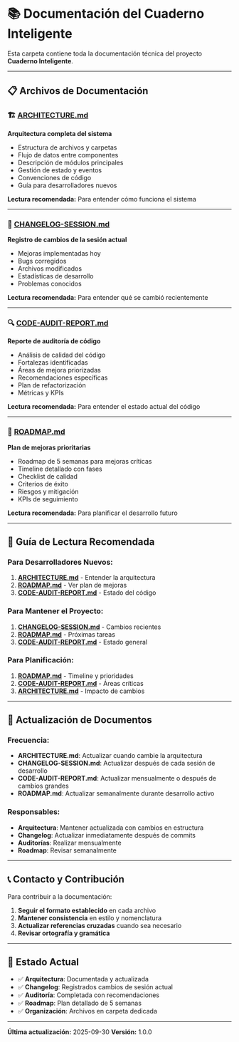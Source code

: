# 📚 Documentación del Cuaderno Inteligente

Esta carpeta contiene toda la documentación técnica del proyecto **Cuaderno Inteligente**.

---

## 📋 Archivos de Documentación

### 🏗️ [ARCHITECTURE.md](ARCHITECTURE.md)
**Arquitectura completa del sistema**

- Estructura de archivos y carpetas
- Flujo de datos entre componentes
- Descripción de módulos principales
- Gestión de estado y eventos
- Convenciones de código
- Guía para desarrolladores nuevos

**Lectura recomendada:** Para entender cómo funciona el sistema

---

### 📝 [CHANGELOG-SESSION.md](CHANGELOG-SESSION.md)
**Registro de cambios de la sesión actual**

- Mejoras implementadas hoy
- Bugs corregidos
- Archivos modificados
- Estadísticas de desarrollo
- Problemas conocidos

**Lectura recomendada:** Para entender qué se cambió recientemente

---

### 🔍 [CODE-AUDIT-REPORT.md](CODE-AUDIT-REPORT.md)
**Reporte de auditoría de código**

- Análisis de calidad del código
- Fortalezas identificadas
- Áreas de mejora priorizadas
- Recomendaciones específicas
- Plan de refactorización
- Métricas y KPIs

**Lectura recomendada:** Para entender el estado actual del código

---

### 🚀 [ROADMAP.md](ROADMAP.md)
**Plan de mejoras prioritarias**

- Roadmap de 5 semanas para mejoras críticas
- Timeline detallado con fases
- Checklist de calidad
- Criterios de éxito
- Riesgos y mitigación
- KPIs de seguimiento

**Lectura recomendada:** Para planificar el desarrollo futuro

---

## 📖 Guía de Lectura Recomendada

### Para Desarrolladores Nuevos:
1. **[ARCHITECTURE.md](ARCHITECTURE.md)** - Entender la arquitectura
2. **[ROADMAP.md](ROADMAP.md)** - Ver plan de mejoras
3. **[CODE-AUDIT-REPORT.md](CODE-AUDIT-REPORT.md)** - Estado del código

### Para Mantener el Proyecto:
1. **[CHANGELOG-SESSION.md](CHANGELOG-SESSION.md)** - Cambios recientes
2. **[ROADMAP.md](ROADMAP.md)** - Próximas tareas
3. **[CODE-AUDIT-REPORT.md](CODE-AUDIT-REPORT.md)** - Estado general

### Para Planificación:
1. **[ROADMAP.md](ROADMAP.md)** - Timeline y prioridades
2. **[CODE-AUDIT-REPORT.md](CODE-AUDIT-REPORT.md)** - Áreas críticas
3. **[ARCHITECTURE.md](ARCHITECTURE.md)** - Impacto de cambios

---

## 🔄 Actualización de Documentos

### Frecuencia:
- **ARCHITECTURE.md**: Actualizar cuando cambie la arquitectura
- **CHANGELOG-SESSION.md**: Actualizar después de cada sesión de desarrollo
- **CODE-AUDIT-REPORT.md**: Actualizar mensualmente o después de cambios grandes
- **ROADMAP.md**: Actualizar semanalmente durante desarrollo activo

### Responsables:
- **Arquitectura**: Mantener actualizada con cambios en estructura
- **Changelog**: Actualizar inmediatamente después de commits
- **Auditorías**: Realizar mensualmente
- **Roadmap**: Revisar semanalmente

---

## 📞 Contacto y Contribución

Para contribuir a la documentación:

1. **Seguir el formato establecido** en cada archivo
2. **Mantener consistencia** en estilo y nomenclatura
3. **Actualizar referencias cruzadas** cuando sea necesario
4. **Revisar ortografía y gramática**

---

## 🎯 Estado Actual

- ✅ **Arquitectura**: Documentada y actualizada
- ✅ **Changelog**: Registrados cambios de sesión actual
- ✅ **Auditoría**: Completada con recomendaciones
- ✅ **Roadmap**: Plan detallado de 5 semanas
- ✅ **Organización**: Archivos en carpeta dedicada

---

**Última actualización:** 2025-09-30
**Versión:** 1.0.0

